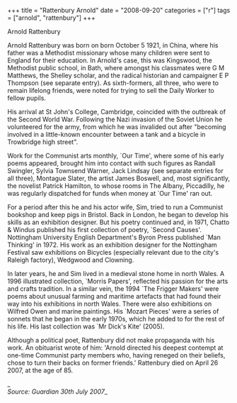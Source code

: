 +++
title = "Rattenbury Arnold"
date = "2008-09-20"
categories = ["r"]
tags = ["arnold", "rattenbury"]
+++

Arnold Rattenbury

Arnold Rattenbury was born on born October 5 1921, in China, where his father was a Methodist missionary whose many children were sent to England for their education. In Arnold's case, this was Kingswood, the Methodist public school, in Bath, where amongst his classmates were G M Matthews, the Shelley scholar, and the radical historian and campaigner E P Thompson (see separate entry). As sixth-formers, all three, who were to remain lifelong friends, were noted for trying to sell the Daily Worker to fellow pupils.

His arrival at St John's College, Cambridge, coincided with the outbreak of the Second World War. Following the Nazi invasion of the Soviet Union he volunteered for the army, from which he was invalided out after "becoming involved in a little-known encounter between a tank and a bicycle in Trowbridge high street".

Work for the Communist arts monthly, \`Our Time', where some of his early poems appeared, brought him into contact with such figures as Randall Swingler, Sylvia Townsend Warner, Jack Lindsay (see separate entries for all three), Montague Slater, the artist James Boswell, and, most significantly, the novelist Patrick Hamilton, to whose rooms in The Albany, Piccadilly, he was regularly dispatched for funds when money at \`Our Time' ran out.

For a period after this he and his actor wife, Sim, tried to run a Communist bookshop and keep pigs in Bristol. Back in London, he began to develop his skills as an exhibition designer. But his poetry continued and, in 1971, Chatto & Windus published his first collection of poetry, \`Second Causes'. Nottingham University English Department's Byron Press published \`Man Thinking' in 1972. His work as an exhibition designer for the Nottingham Festival saw exhibitions on Bicycles (especially relevant due to the city's Raleigh factory), Wedgwood and Clowning.

In later years, he and Sim lived in a medieval stone home in north Wales. A 1996 illustrated collection, \`Morris Papers', reflected his passion for the arts and crafts tradition. In a similar vein, the 1994 \`The Frigger Makers' were poems about unusual farming and maritime artefacts that had found their way into his exhibitions in north Wales. There were also exhibitions on Wilfred Owen and marine paintings. His \`Mozart Pieces' were a series of sonnets that he began in the early 1970s, which he added to for the rest of his life. His last collection was \`Mr Dick's Kite' (2005).

Although a political poet, Rattenbury did not make propaganda with his work. An obituarist wrote of him: 'Arnold directed his deepest contempt at one-time Communist party members who, having reneged on their beliefs, chose to turn their backs on former friends.' Rattenbury died on April 26 2007, at the age of 85.

_  
_Source: Guardian 30th July 2007__
